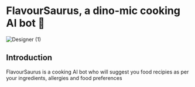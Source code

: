 # FlavourSaurus, a dino-mic cooking AI bot 🦖
![Designer (1)](https://github.com/omkarb09/Flavorsaurus/assets/44408619/5782f4e1-64fd-4138-b225-f568940391cd)

## Introduction
FlavourSaurus is a cooking AI bot who will suggest you food recipies as per your ingredients, allergies and food preferences
